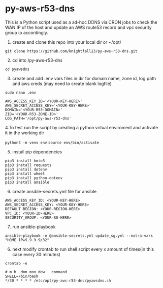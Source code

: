 # py-aws-r53-dns
This is a Python script used as a ad-hoc DDNS via CRON jobs to check the WAN IP of the host and update an AWS route53 record and vpc security group ip accordingly.

1. create and clone this repo into your local dir or ~/opt/

`git clone https://github.com/knightfall23/py-aws-r53-dns.git`

2. cd into /py-aws-r53-dns

`cd pyawsdns`

3. create and add .env vars files in dir for domain name, zone id, log path and aws creds (may need to create blank logfile)

`sudo nano .env`

```
AWS_ACCESS_KEY_ID='<YOUR-KEY-HERE>'
AWS_SECRET_ACCESS_KEY='<YOUR-KEY-HERE>'
DOMAIN='<YOUR-R53-DOMAIN>'
ZID='<YOUR-R53-ZONE-ID>'
LOG_PATH='/opt/py-aws-r53-dns'
```

4.To test run the script by creating a python virtual enviroment and activate it in the working dir

`python3 -m venv env`
`source env/bin/activate`

5. install pip dependencies

```
pip3 install boto3
pip3 install requests
pip3 install dotenv
pip3 install wheel
pip3 install python-dotenv
pip3 install ansible
```

6. create ansible-secrets.yml file for ansible 

```
AWS_ACCESS_KEY_ID: <YOUR-KEY-HERE>
AWS_SECRET_ACCESS_KEY: <YOUR-KEY-HERE>
DEFAULT_REGION: <YOUR-REGION-HERE>
VPC_ID: <YOUR-ID-HERE>
SECURITY_GROUP: <YOUR-SG-HERE>
```
7. run ansible-playbook 

`ansible-playbook -e @ansible-secrets.yml update_sg.yml --extra-vars "HOME_IP=9.9.9.9/32"`

6. next modify crontab to run shell script every x amount of times(in this case every 30 minutes)

`crontab -e`

```
# m h  dom mon dow   command
SHELL=/bin/bash
*/30 * * * * /etc/opt/py-aws-r53-dns/pyawsdns.sh
```

